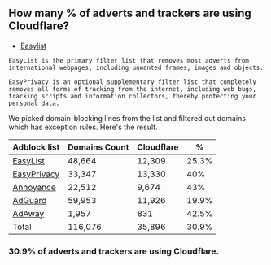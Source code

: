 ## How many % of adverts and trackers are using Cloudflare?


- [Easylist](https://web.archive.org/web/20210516110248/https://easylist.to/)
```
EasyList is the primary filter list that removes most adverts from international webpages, including unwanted frames, images and objects.

EasyPrivacy is an optional supplementary filter list that completely removes all forms of tracking from the internet, including web bugs, tracking scripts and information collectors, thereby protecting your personal data.
```


We picked domain-blocking lines from the list and filtered out domains which has exception rules.
Here's the result.


| Adblock list | Domains Count | Cloudflare | % |
| --- | --- | --- | --- |
| [EasyList](https://easylist.to/easylist/easylist.txt) | 48,664 | 12,309 | 25.3% |
| [EasyPrivacy](https://easylist.to/easylist/easyprivacy.txt) | 33,347 | 13,330 | 40% |
| [Annoyance](https://secure.fanboy.co.nz/fanboy-annoyance.txt) | 22,512 | 9,674 | 43% |
| [AdGuard](https://adguardteam.github.io/AdGuardSDNSFilter/Filters/filter.txt) | 59,953 | 11,926 | 19.9% |
| [AdAway](https://raw.githubusercontent.com/AdAway/adaway.github.io/master/hosts.txt) | 1,957 | 831 | 42.5% |
| Total | 116,076 | 35,896 | 30.9% |


### 30.9% of adverts and trackers are using Cloudflare.